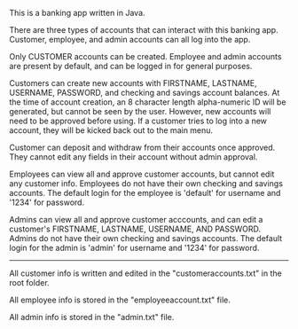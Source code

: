 This is a banking app written in Java.

There are three types of accounts that can interact with this banking app. Customer, employee, and admin accounts can all log into the app. 

Only CUSTOMER accounts can be created. Employee and admin accounts are present by default, and can be logged in for general purposes.

Customers can create new accounts with FIRSTNAME, LASTNAME, USERNAME, PASSWORD, and checking and savings account balances. At the time of account creation, an 8 character length alpha-numeric ID will be generated, but cannot be seen by the user. However, new accounts will need to be approved before using. If a customer tries to log into a new account, they will be kicked back out to the main menu.

Customer can deposit and withdraw from their accounts once approved. They cannot edit any fields in their account without admin approval.

Employees can view all and approve customer accounts, but cannot edit any customer info. Employees do not have their own checking and savings accounts. The default login for the employee is 'default' for username and '1234' for password.

Admins can view all and approve customer acccounts, and can edit a customer's FIRSTNAME, LASTNAME, USERNAME, AND PASSWORD. Admins do not have their own checking and savings accounts. The default login for the admin is 'admin' for username and '1234' for password.

---

All customer info is written and edited in the "customeraccounts.txt" in the root folder.

All employee info is stored in the "employeeaccount.txt" file.

All admin info is stored in the "admin.txt" file.